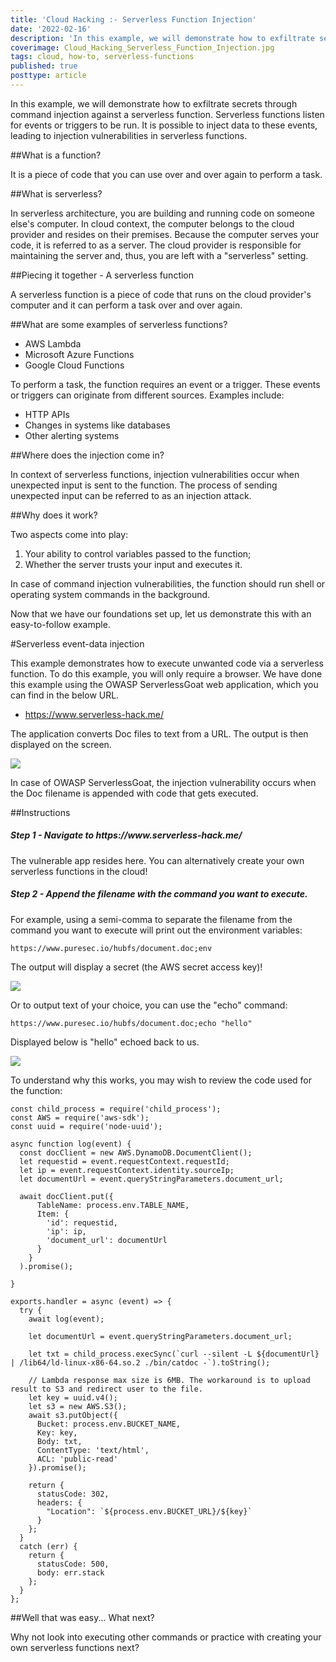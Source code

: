 ```yaml
---
title: 'Cloud Hacking :- Serverless Function Injection'
date: '2022-02-16'
description: 'In this example, we will demonstrate how to exfiltrate secrets through command injection against a serverless function. Serverless functions listen for events or triggers to be run. It is possible to inject data to these events, leading to injection vulnerabilities in serverless functions.'
coverimage: Cloud_Hacking_Serverless_Function_Injection.jpg
tags: cloud, how-to, serverless-functions
published: true
posttype: article
---
```

In this example, we will demonstrate how to exfiltrate secrets through command injection against a serverless function. Serverless functions listen for events or triggers to be run. It is possible to inject data to these events, leading to injection vulnerabilities in serverless functions.

##What is a function?

It is a piece of code that you can use over and over again to perform a task.

##What is serverless?

In serverless architecture, you are building and running code on someone else's computer. In cloud context, the computer belongs to the cloud provider and resides on their premises. Because the computer serves your code, it is referred to as a server. The cloud provider is responsible for maintaining the server and, thus, you are left with a "serverless" setting.

##Piecing it together - A serverless function

A serverless function is a piece of code that runs on the cloud provider's computer and it can perform a task over and over again.

##What are some examples of serverless functions?

* AWS Lambda
* Microsoft Azure Functions
* Google Cloud Functions

To perform a task, the function requires an event or a trigger. These events or triggers can originate from different sources. Examples include:

* HTTP APIs
* Changes in systems like databases
* Other alerting systems

##Where does the injection come in?

In context of serverless functions, injection vulnerabilities occur when unexpected input is sent to the function. The process of sending unexpected input can be referred to as an injection attack. 

##Why does it work?

Two aspects come into play:

1. Your ability to control variables passed to the function;
3. Whether the server trusts your input and executes it.

In case of command injection vulnerabilities, the function should run shell or operating system commands in the background.

Now that we have our foundations set up, let us demonstrate this with an easy-to-follow example.

#Serverless event-data injection

This example demonstrates how to execute unwanted code via a serverless function. To do this example, you will only require a browser. We have done this example using the OWASP ServerlessGoat web application, which you can find in the below URL.

* https://www.serverless-hack.me/

The application converts Doc files to text from a URL. The output is then displayed on the screen.

<img src="/static/b576cf8f-2a9d-43b3-a1d1-3ed12f9b0f12.png">

In case of OWASP ServerlessGoat, the injection vulnerability occurs when the Doc filename is appended with code that gets executed. 

##Instructions

<h5 class="step">Step 1 - Navigate to https://www.serverless-hack.me/</h5>

The vulnerable app resides here. You can alternatively create your own serverless functions in the cloud!

<h5 class="step">Step 2 - Append the filename with the command you want to execute.</h5>

For example, using a semi-comma to separate the filename from the command you want to execute will print out the environment variables:
```
https://www.puresec.io/hubfs/document.doc;env
```

The output will display a secret (the AWS secret access key)!

<img src="/static/96002e52-8f1b-496a-ba9c-0c4631826a30.png">

Or to output text of your choice, you can use the "echo" command:
```
https://www.puresec.io/hubfs/document.doc;echo "hello"
```

Displayed below is "hello" echoed back to us.

<img src="/static/6359b91a-fa74-45f0-b9c2-52f5b3a49fae.png">


To understand why this works, you may wish to review the code used for the function:
```
const child_process = require('child_process');
const AWS = require('aws-sdk');
const uuid = require('node-uuid');

async function log(event) {
  const docClient = new AWS.DynamoDB.DocumentClient();
  let requestid = event.requestContext.requestId;
  let ip = event.requestContext.identity.sourceIp;
  let documentUrl = event.queryStringParameters.document_url;

  await docClient.put({
      TableName: process.env.TABLE_NAME,
      Item: {
        'id': requestid,
        'ip': ip,
        'document_url': documentUrl
      }
    }
  ).promise();

}

exports.handler = async (event) => {
  try {
    await log(event);

    let documentUrl = event.queryStringParameters.document_url;

    let txt = child_process.execSync(`curl --silent -L ${documentUrl} | /lib64/ld-linux-x86-64.so.2 ./bin/catdoc -`).toString();

    // Lambda response max size is 6MB. The workaround is to upload result to S3 and redirect user to the file.
    let key = uuid.v4();
    let s3 = new AWS.S3();
    await s3.putObject({
      Bucket: process.env.BUCKET_NAME,
      Key: key,
      Body: txt,
      ContentType: 'text/html',
      ACL: 'public-read'
    }).promise();

    return {
      statusCode: 302,
      headers: {
        "Location": `${process.env.BUCKET_URL}/${key}`
      }
    };
  }
  catch (err) {
    return {
      statusCode: 500,
      body: err.stack
    };
  }
};
```

##Well that was easy... What next?

Why not look into executing other commands or practice with creating your own serverless functions next?